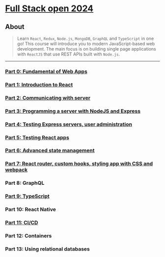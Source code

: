 # [Full Stack open 2024](https://fullstackopen.com/en/)

## About

> Learn `React`, `Redux`, `Node.js`, `MongoDB`, `GraphQL` and `TypeScript` in one go! This course will introduce you to modern JavaScript-based web development. The main focus is on building single page applications with `ReactJS` that use REST APIs built with `Node.js`.

---

### [Part 0: Fundamental of Web Apps](./part0)

### [Part 1: Introduction to React](./part1)

### [Part 2: Communicating with server](./part2)

### [Part 3: Programming a server with NodeJS and Express](./part3)

### [Part 4: Testing Express servers, user administration](./part4)

### [Part 5: Testing React apps](./part5)

### [Part 6: Advanced state management](./part6)

### [Part 7: React router, custom hooks, styling app with CSS and webpack](./part7)

### Part 8: GraphQL

### [Part 9: TypeScript](./part9)

### Part 10: React Native

### [Part 11: CI/CD](./part11)

### Part 12: Containers

### Part 13: Using relational databases
